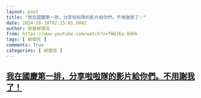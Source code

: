 ```yaml
---
layout: post
title: "我在國慶第一排，分享啦啦隊的影片給你們。不用謝我了！"
date: 2024-10-10T02:15:01.000Z
author: 我是柳傑克
from: https://www.youtube.com/watch?v=TWdJEa-8dHk
tags: [ 柳傑克 ]
comments: True
categories: [ 柳傑克 ]
---
```

<!--1728526501000-->
[我在國慶第一排，分享啦啦隊的影片給你們。不用謝我了！](https://www.youtube.com/watch?v=TWdJEa-8dHk)
------

<div>

</div>

